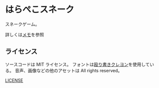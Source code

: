 # はらぺこスネーク

スネークゲーム。

詳しくは[メモ](https://gist.github.com/Xeltica/7aba3cb46cd12d96eec3cb2b3f234cef)を参照

## ライセンス

ソースコードは MIT ライセンス。
フォントは[殴り書きクレヨン](http://font.sumomo.ne.jp/font_2.html)を使用している。
音声、画像などの他のアセットは All rights reserved。

[LICENSE](LICENSE])